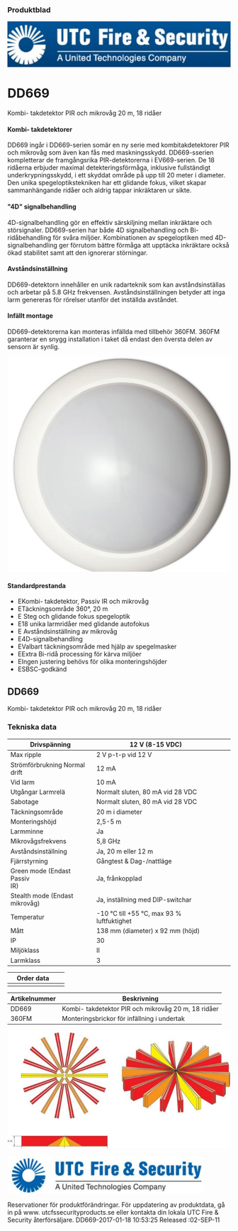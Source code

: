 ### Produktblad

![](_page_0_Picture_1.jpeg)

# DD669

Kombi- takdetektor PIR och mikrovåg 20 m, 18 ridåer

#### Kombi- takdetektorer

DD669 ingår i DD669-serien somär en ny serie med kombitakdetektorer PIR och mikrovåg som även kan fås med maskningsskydd. DD669-sserien kompletterar de framgångsrika PIR-detektorerna i EV669-serien. De 18 ridåerna erbjuder maximal detekteringsförmåga, inklusive fullständigt underkrypningsskydd, i ett skyddat område på upp till 20 meter i diameter. Den unika spegeloptikstekniken har ett glidande fokus, vilket skapar sammanhängande ridåer och aldrig tappar inkräktaren ur sikte.

#### "4D" signalbehandling

4D-signalbehandling gör en effektiv särskiljning mellan inkräktare och störsignaler. DD669-serien har både 4D signalbehandling och Bi-ridåbehandling för svåra miljöer. Kombinationen av spegeloptiken med 4D-signalbehandling ger förrutom bättre förmåga att upptäcka inkräktare också ökad stabilitet samt att den ignorerar störningar.

#### Avståndsinställning

DD669-detektorn innehåller en unik radarteknik som kan avståndsinställas och arbetar på 5.8 GHz frekvensen. Avståndsinställningen betyder att inga larm genereras för rörelser utanför det inställda avståndet.

#### Infällt montage

DD669-detektorerna kan monteras infällda med tillbehör 360FM. 360FM garanterar en snygg installation i taket då endast den översta delen av sensorn är synlig.

![](_page_0_Picture_12.jpeg)

#### Standardprestanda

- EKombi- takdetektor, Passiv IR och mikrovåg
- ETäckningsområde 360°, 20 m
- E Steg och glidande fokus spegeloptik
- E18 unika larmridåer med glidande autofokus
- E Avståndsinställning av mikrovåg
- E4D-signalbehandling
- EValbart täckningsområde med hjälp av spegelmasker
- EExtra Bi-ridå processing för kärva miljöer
- EIngen justering behövs för olika monteringshöjder
- ESBSC-godkänd

## DD669

Kombi- takdetektor PIR och mikrovåg 20 m, 18 ridåer

### Tekniska data

| Drivspänning                      | 12 V (8-15 VDC)                            |  |  |
|-----------------------------------|--------------------------------------------|--|--|
| Max ripple                        | 2 V p-t-p vid 12 V                         |  |  |
| Strömförbrukning Normal<br>drift  | 12 mA                                      |  |  |
| Vid larm                          | 10 mA                                      |  |  |
| Utgångar Larmrelä                 | Normalt sluten, 80 mA vid 28 VDC           |  |  |
| Sabotage                          | Normalt sluten, 80 mA vid 28 VDC           |  |  |
| Täckningsområde                   | 20 m i diameter                            |  |  |
| Monteringshöjd                    | 2,5-5 m                                    |  |  |
| Larmminne                         | Ja                                         |  |  |
| Mikrovågsfrekvens                 | 5,8 GHz                                    |  |  |
| Avståndsinställning               | Ja, 20 m eller 12 m                        |  |  |
| Fjärrstyrning                     | Gångtest & Dag-/nattläge                   |  |  |
| Green mode (Endast Passiv<br>IR)  | Ja, frånkopplad                            |  |  |
| Stealth mode (Endast<br>mikrovåg) | Ja, inställning med DIP-switchar           |  |  |
| Temperatur                        | -10 °C till +55 °C, max 93 % luftfuktighet |  |  |
| Mått                              | 138 mm (diameter) x 92 mm (höjd)           |  |  |
| IP                                | 30                                         |  |  |
| Miljöklass                        | II                                         |  |  |
| Larmklass                         | 3                                          |  |  |

|  | Order data |  |  |
|--|------------|--|--|
|  |            |  |  |

| Artikelnummer | Beskrivning                                         |
|---------------|-----------------------------------------------------|
| DD669         | Kombi- takdetektor PIR och mikrovåg 20 m, 18 ridåer |
| 360FM         | Monteringsbrickor för infällning i undertak         |

![](_page_1_Picture_6.jpeg)

![](_page_1_Picture_7.jpeg)

Reservationer för produktförändringar. För uppdatering av produktdata, gå in på www. utcfssecurityproducts.se eller kontakta din lokala UTC Fire & Security återförsäljare. DD669-2017-01-18 10:53:25 Released :02-SEP-11